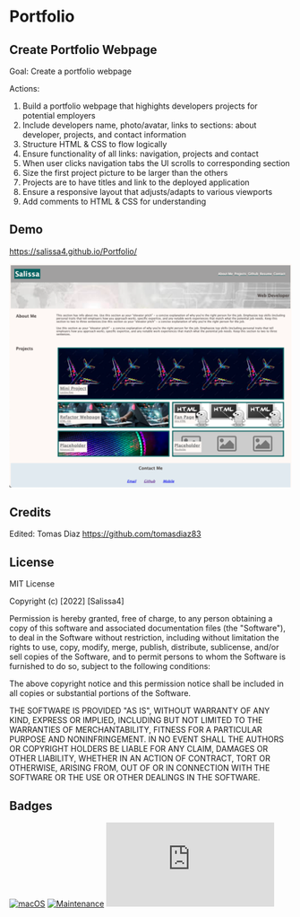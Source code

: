# Portfolio

## Create Portfolio Webpage

Goal: Create a portfolio webpage 

Actions:
1. Build a portfolio webpage that highights developers projects for potential employers
2. Include developers name, photo/avatar, links to sections: about developer, projects, and contact information
3. Structure HTML & CSS to flow logically
4. Ensure functionality of all links: navigation, projects and contact
5. When user clicks navigation tabs the UI scrolls to corresponding section 
6. Size the first project picture to be larger than the others
7. Projects are to have titles and link to the deployed application
8. Ensure a responsive layout that adjusts/adapts to various viewports
9. Add comments to HTML & CSS for understanding



## Demo

https://salissa4.github.io/Portfolio/

<img src="./assets/images/portfolio.png">

## Credits

Edited: Tomas Diaz https://github.com/tomasdiaz83

## License

MIT License

Copyright (c) [2022] [Salissa4]

Permission is hereby granted, free of charge, to any person obtaining a copy
of this software and associated documentation files (the "Software"), to deal
in the Software without restriction, including without limitation the rights
to use, copy, modify, merge, publish, distribute, sublicense, and/or sell
copies of the Software, and to permit persons to whom the Software is
furnished to do so, subject to the following conditions:

The above copyright notice and this permission notice shall be included in all
copies or substantial portions of the Software.

THE SOFTWARE IS PROVIDED "AS IS", WITHOUT WARRANTY OF ANY KIND, EXPRESS OR
IMPLIED, INCLUDING BUT NOT LIMITED TO THE WARRANTIES OF MERCHANTABILITY,
FITNESS FOR A PARTICULAR PURPOSE AND NONINFRINGEMENT. IN NO EVENT SHALL THE
AUTHORS OR COPYRIGHT HOLDERS BE LIABLE FOR ANY CLAIM, DAMAGES OR OTHER
LIABILITY, WHETHER IN AN ACTION OF CONTRACT, TORT OR OTHERWISE, ARISING FROM,
OUT OF OR IN CONNECTION WITH THE SOFTWARE OR THE USE OR OTHER DEALINGS IN THE
SOFTWARE.

## Badges

[![macOS](https://svgshare.com/i/ZjP.svg)](https://svgshare.com/i/ZjP.svg)
[![Maintenance](https://img.shields.io/badge/Maintained%3F-no-red.svg)](https://bitbucket.org/lbesson/ansi-colors)
[![GitHub license](https://badgen.net/github/license/Naereen/Strapdown.js)](https://github.com/Naereen/StrapDown.js/blob/master/LICENSE)
